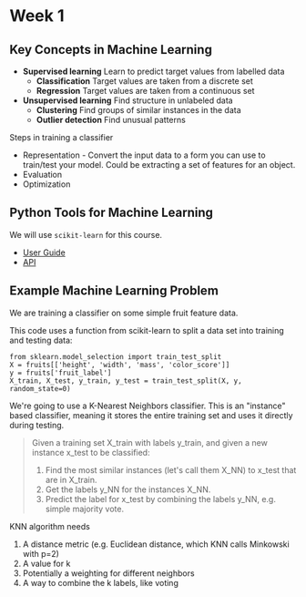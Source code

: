 # Week 1

## Key Concepts in Machine Learning

* **Supervised learning** Learn to predict target values from labelled data
    * **Classification** Target values are taken from a discrete set
    * **Regression** Target values are taken from a continuous set
* **Unsupervised learning** Find structure in unlabeled data
    * **Clustering** Find groups of similar instances in the data
    * **Outlier detection** Find unusual patterns

Steps in training a classifier

* Representation - Convert the input data to a form you can use to train/test your model. Could be extracting a set of features for an object.
* Evaluation
* Optimization

## Python Tools for Machine Learning

We will use `scikit-learn` for this course.

* [User Guide](http://scikit-learn.org/stable/user_guide.html)
* [API](http://scikit-learn.org/stable/modules/classes.html)

## Example Machine Learning Problem

We are training a classifier on some simple fruit feature data.

This code uses a function from scikit-learn to split a data set into training and testing data:

    from sklearn.model_selection import train_test_split
    X = fruits[['height', 'width', 'mass', 'color_score']]
    y = fruits['fruit_label']
    X_train, X_test, y_train, y_test = train_test_split(X, y, random_state=0)

We're going to use a K-Nearest Neighbors classifier. This is an "instance" based classifier, meaning it stores the entire training set and uses it directly during testing.

> Given a training set X\_train with labels y\_train, and given a new instance x\_test to be classified:
>
> 1. Find the most similar instances (let's call them X\_NN) to x\_test that are in X\_train.
> 2. Get the labels y\_NN for the instances X\_NN.
> 3. Predict the label for x\_test by combining the labels y\_NN, e.g. simple majority vote.

KNN algorithm needs

1. A distance metric (e.g. Euclidean distance, which KNN calls Minkowski with p=2)
2. A value for k
3. Potentially a weighting for different neighbors
4. A way to combine the k labels, like voting